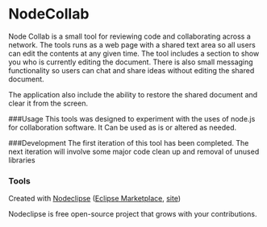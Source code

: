 

# NodeCollab
Node Collab is a small tool for reviewing code and collaborating across a network. The tools runs as a web page with a shared text area so all users can edit the contents at any given time. The tool includes a section to show you who is currently editing the document. There is also small messaging functionality so users can chat and share ideas without editing the shared document. 

The application also include the ability to restore the shared document and clear it from the screen.
 
###Usage
This tools was designed to experiment with the uses of node.js for collaboration software. It Can be used as is or altered as needed.
 
 
###Development
The first iteration of this tool has been completed. The next iteration will involve some major code clean up and removal of unused libraries
 
### Tools

Created with [Nodeclipse](https://github.com/Nodeclipse/nodeclipse-1)
 ([Eclipse Marketplace](http://marketplace.eclipse.org/content/nodeclipse), [site](http://www.nodeclipse.org))   

Nodeclipse is free open-source project that grows with your contributions.
